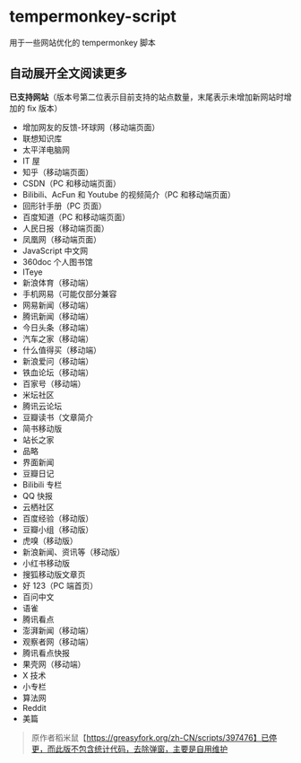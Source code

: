 # tempermonkey-script

用于一些网站优化的 tempermonkey 脚本

## 自动展开全文阅读更多

**已支持网站**（版本号第二位表示目前支持的站点数量，末尾表示未增加新网站时增加的 fix 版本）

- 增加网友的反馈-环球网（移动端页面）
- 联想知识库
- 太平洋电脑网
- IT 屋
- 知乎（移动端页面）
- CSDN（PC 和移动端页面）
- Bilibili、AcFun 和 Youtube 的视频简介（PC 和移动端页面）
- 回形针手册（PC 页面）
- 百度知道（PC 和移动端页面）
- 人民日报（移动端页面）
- 凤凰网（移动端页面）
- JavaScript 中文网
- 360doc 个人图书馆
- ITeye
- 新浪体育（移动端）
- 手机网易（可能仅部分兼容
- 网易新闻（移动端）
- 腾讯新闻（移动端）
- 今日头条（移动端）
- 汽车之家（移动端）
- 什么值得买（移动端）
- 新浪爱问（移动端）
- 铁血论坛（移动端）
- 百家号（移动端）
- 米坛社区
- 腾讯云论坛
- 豆瓣读书（文章简介
- 简书移动版
- 站长之家
- 品略
- 界面新闻
- 豆瓣日记
- Bilibili 专栏
- QQ 快报
- 云栖社区
- 百度经验（移动版）
- 豆瓣小组（移动版）
- 虎嗅（移动版）
- 新浪新闻、资讯等（移动版）
- 小红书移动版
- 搜狐移动版文章页
- 好 123（PC 端首页）
- 百问中文
- 语雀
- 腾讯看点
- 澎湃新闻（移动端）
- 观察者网（移动端）
- 腾讯看点快报
- 果壳网（移动端）
- X 技术
- 小专栏
- 算法网
- Reddit
- 美篇

> 原作者稻米鼠【https://greasyfork.org/zh-CN/scripts/397476】已停更，而此版不包含统计代码，去除弹窗，主要是自用维护

